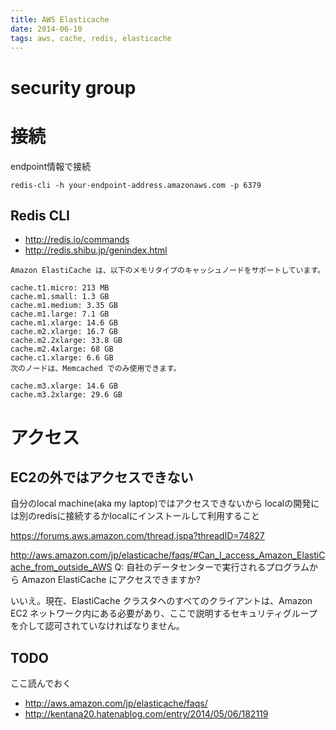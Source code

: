 ```yaml
---
title: AWS Elasticache
date: 2014-06-10
tags: aws, cache, redis, elasticache
---
```


# security group

# 接続

endpoint情報で接続

`redis-cli -h your-endpoint-address.amazonaws.com -p 6379`


## Redis CLI

* <http://redis.io/commands>
* <http://redis.shibu.jp/genindex.html>


```
Amazon ElastiCache は、以下のメモリタイプのキャッシュノードをサポートしています。

cache.t1.micro: 213 MB
cache.m1.small: 1.3 GB
cache.m1.medium: 3.35 GB
cache.m1.large: 7.1 GB
cache.m1.xlarge: 14.6 GB
cache.m2.xlarge: 16.7 GB
cache.m2.2xlarge: 33.8 GB
cache.m2.4xlarge: 68 GB
cache.c1.xlarge: 6.6 GB
次のノードは、Memcached でのみ使用できます。

cache.m3.xlarge: 14.6 GB
cache.m3.2xlarge: 29.6 GB
```

# アクセス

## EC2の外ではアクセスできない

自分のlocal machine(aka my laptop)ではアクセスできないから
localの開発には別のredisに接続するかlocalにインストールして利用すること

<https://forums.aws.amazon.com/thread.jspa?threadID=74827>

<http://aws.amazon.com/jp/elasticache/faqs/#Can_I_access_Amazon_ElastiCache_from_outside_AWS>
Q: 自社のデータセンターで実行されるプログラムから Amazon ElastiCache にアクセスできますか?

いいえ。現在、ElastiCache クラスタへのすべてのクライアントは、Amazon EC2 ネットワーク内にある必要があり、ここで説明するセキュリティグループを介して認可されていなければなりません。


## TODO

ここ読んでおく
* <http://aws.amazon.com/jp/elasticache/faqs/>
* <http://kentana20.hatenablog.com/entry/2014/05/06/182119>
